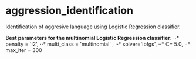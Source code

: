 # aggression_identification
Identification of aggresive language using Logistic Regression classifier.

**Best parameters for the multinomial Logistic Regression classifier:** 
  ⋅⋅* penalty = 'l2',
  ⋅⋅* multi_class = 'multinomial' ,
  ⋅⋅* solver='lbfgs',
  ⋅⋅* C= 5.0,
  ⋅⋅* max_iter = 300

